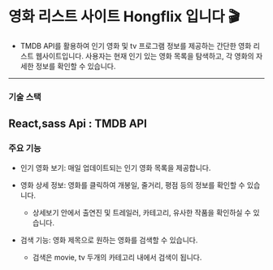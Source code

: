 # 영화 리스트 사이트 Hongflix 입니다 🎬


* TMDB API를 활용하여 인기 영화 및 tv 프로그램 정보를 제공하는 간단한 영화 리스트 웹사이트입니다. 사용자는 현재 인기 있는 영화 목록을 탐색하고, 각 영화의 자세한 정보를 확인할 수 있습니다.


---

### 기술 스택


React,sass
Api : TMDB API
---

### 주요 기능


* 인기 영화 보기: 매일 업데이트되는 인기 영화 목록을 제공합니다.


* 영화 상세 정보: 영화를 클릭하여 개봉일, 줄거리, 평점 등의 정보를 확인할 수 있습니다.
  * 상세보기 안에서 출연진 및 트레일러, 카테고리, 유사한 작품을 확인하실 수 있습니다. 


* 검색 기능: 영화 제목으로 원하는 영화를 검색할 수 있습니다.
  * 검색은 movie, tv 두개의 카테고리 내에서 검색이 됩니다.
